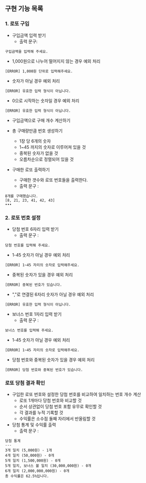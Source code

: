 ## 구현 기능 목록

### 1. 로또 구입
- 구입금액 입력 받기
  - 출력 문구: 
```
구입금액을 입력해 주세요.
```
  - 1,000원으로 나누어 떨어지지 않는 경우 예외 처리
```
[ERROR] 1,000원 단위로 입력해주세요.
```
  - 숫자가 아닐 경우 예외 처리
```
[ERROR] 유효한 입력 형식이 아닙니다.
```
  - 0으로 시작하는 숫자일 경우 예외 처리
```
[ERROR] 유효한 입력 형식이 아닙니다.
```
- 구입금액으로 구매 개수 계산하기

- 총 구매량만큼 번호 생성하기
  - 1장 당 6개의 숫자
  - 1~45 까지의 숫자로 이루어져 있을 것
  - 중복된 숫자가 없을 것
  - 오름차순으로 정렬되어 있을 것

- 구매한 로또 출력하기
  - 구매한 갯수와 로또 번호들을 출력한다.
  - 출력 문구 : 
```
8개를 구매했습니다.
[8, 21, 23, 41, 42, 43]
•••
```
### 2. 로또 번호 설정
- 당첨 번호 6자리 입력 받기
  - 출력 문구 :
```
당첨 번호를 입력해 주세요.
```
  - 1-45 숫자가 아닐 경우 예외 처리
```
[ERROR] 1~45 자리의 숫자로 입력해주세요.
```
  - 중복된 숫자가 있을 경우 예외 처리
```
[ERROR] 중복된 번호가 있습니다.
```
  - ","로 연결된 6자리 숫자가 아닐 경우 예외 처리
```
[ERROR] 유효한 입력 형식이 아닙니다.
```
- 보너스 번호 1자리 입력 받기
  - 출력 문구 :
```
보너스 번호를 입력해 주세요.
```
  - 1-45 숫자가 아닐 경우 예외 처리
```
[ERROR] 1~45 자리의 숫자로 입력해주세요.
```
  - 당첨 번호와 중복된 숫자가 있을 경우 예외 처리
```
[ERROR] 당첨 번호와 중복된 번호가 있습니다.
```

### 로또 당첨 결과 확인
- 구입한 로또 번호와 설정한 당첨 번호를 비교하여 일치하는 번호 개수 계산
  - 로또 1개마다 당첨 번호와 비교할 것
  - 순서 상관없이 당첨 번호 포함 유무로 확인할 것
  - 각 결과를 누적 기록할 것
  - 수익률은 소수점 둘째 자리에서 반올림할 것
- 당첨 통계 및 수익률 출력
  - 출력 문구 : 
```
당첨 통계
---
3개 일치 (5,000원) - 1개
4개 일치 (50,000원) - 0개
5개 일치 (1,500,000원) - 0개
5개 일치, 보너스 볼 일치 (30,000,000원) - 0개
6개 일치 (2,000,000,000원) - 0개
총 수익률은 62.5%입니다.
```